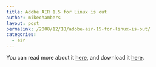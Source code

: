 ```yaml
---
title: Adobe AIR 1.5 for Linux is out
author: mikechambers
layout: post
permalink: /2008/12/18/adobe-air-15-for-linux-is-out/
categories:
  - air
---
```



You can read more about it [here][1], and download it [here][2].

 [1]: http://blogs.adobe.com/air/2008/12/adobe_air_15_now_available_for.html
 [2]: http://get.adobe.com/air/otherversions/